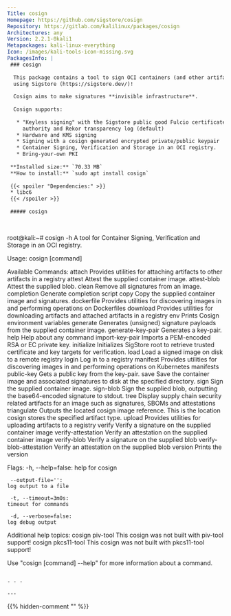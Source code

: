 ```yaml
---
Title: cosign
Homepage: https://github.com/sigstore/cosign
Repository: https://gitlab.com/kalilinux/packages/cosign
Architectures: any
Version: 2.2.1-0kali1
Metapackages: kali-linux-everything 
Icon: /images/kali-tools-icon-missing.svg
PackagesInfo: |
 ### cosign
 
  This package contains a tool to sign OCI containers (and other artifacts)
  using Sigstore (https://sigstore.dev/)!
   
  Cosign aims to make signatures **invisible infrastructure**.
   
  Cosign supports:
   
   * "Keyless signing" with the Sigstore public good Fulcio certificate
     authority and Rekor transparency log (default)
   * Hardware and KMS signing
   * Signing with a cosign generated encrypted private/public keypair
   * Container Signing, Verification and Storage in an OCI registry.
   * Bring-your-own PKI
 
 **Installed size:** `70.33 MB`  
 **How to install:** `sudo apt install cosign`  
 
 {{< spoiler "Dependencies:" >}}
 * libc6 
 {{< /spoiler >}}
 
 ##### cosign
 
 
 ```
 root@kali:~# cosign -h
 A tool for Container Signing, Verification and Storage in an OCI registry.
 
 Usage:
 cosign [command]
 
 Available Commands:
 attach                  Provides utilities for attaching artifacts to other artifacts in a registry
 attest                  Attest the supplied container image.
 attest-blob             Attest the supplied blob.
 clean                   Remove all signatures from an image.
 completion              Generate completion script
 copy                    Copy the supplied container image and signatures.
 dockerfile              Provides utilities for discovering images in and performing operations on Dockerfiles
 download                Provides utilities for downloading artifacts and attached artifacts in a registry
 env                     Prints Cosign environment variables
 generate                Generates (unsigned) signature payloads from the supplied container image.
 generate-key-pair       Generates a key-pair.
 help                    Help about any command
 import-key-pair         Imports a PEM-encoded RSA or EC private key.
 initialize              Initializes SigStore root to retrieve trusted certificate and key targets for verification.
 load                    Load a signed image on disk to a remote registry
 login                   Log in to a registry
 manifest                Provides utilities for discovering images in and performing operations on Kubernetes manifests
 public-key              Gets a public key from the key-pair.
 save                    Save the container image and associated signatures to disk at the specified directory.
 sign                    Sign the supplied container image.
 sign-blob               Sign the supplied blob, outputting the base64-encoded signature to stdout.
 tree                    Display supply chain security related artifacts for an image such as signatures, SBOMs and attestations
 triangulate             Outputs the located cosign image reference. This is the location cosign stores the specified artifact type.
 upload                  Provides utilities for uploading artifacts to a registry
 verify                  Verify a signature on the supplied container image
 verify-attestation      Verify an attestation on the supplied container image
 verify-blob             Verify a signature on the supplied blob
 verify-blob-attestation Verify an attestation on the supplied blob
 version                 Prints the version
 
 Flags:
     -h, --help=false:
 	help for cosign
 
     --output-file='':
 	log output to a file
 
     -t, --timeout=3m0s:
 	timeout for commands
 
     -d, --verbose=false:
 	log debug output
 
 Additional help topics:
 cosign piv-tool                This cosign was not built with piv-tool support!
 cosign pkcs11-tool             This cosign was not built with pkcs11-tool support!
 
 Use "cosign [command] --help" for more information about a command.
 ```
 
 - - -
 
---
```

{{% hidden-comment "<!--Do not edit anything above this line-->" %}}
